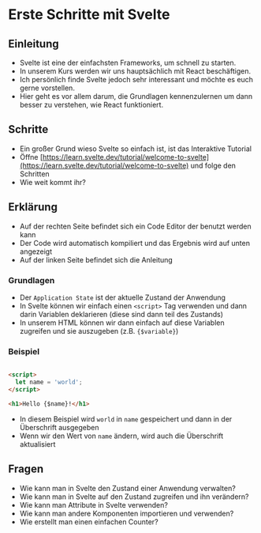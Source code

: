 # Erste Schritte mit Svelte

## Einleitung

- Svelte ist eine der einfachsten Frameworks, um schnell zu starten.
- In unserem Kurs werden wir uns hauptsächlich mit React beschäftigen.
- Ich persönlich finde Svelte jedoch sehr interessant und möchte es euch gerne vorstellen.
- Hier geht es vor allem darum, die Grundlagen kennenzulernen um dann besser zu verstehen, wie React funktioniert.

## Schritte

- Ein großer Grund wieso Svelte so einfach ist, ist das Interaktive Tutorial
- Öffne [https://learn.svelte.dev/tutorial/welcome-to-svelte](https://learn.svelte.dev/tutorial/welcome-to-svelte) und folge den Schritten
- Wie weit kommt ihr?

## Erklärung

- Auf der rechten Seite befindet sich ein Code Editor der benutzt werden kann
- Der Code wird automatisch kompiliert und das Ergebnis wird auf unten angezeigt
- Auf der linken Seite befindet sich die Anleitung

### Grundlagen

- Der `Application State` ist der aktuelle Zustand der Anwendung
- In Svelte können wir einfach einen `<script>` Tag verwenden und dann darin Variablen deklarieren (diese sind dann teil des Zustands)
- In unserem HTML können wir dann einfach auf diese Variablen zugreifen und sie auszugeben (z.B. `{$variable}`)

### Beispiel

```html

<script>
  let name = 'world';
</script>

<h1>Hello {$name}!</h1>

```

- In diesem Beispiel wird `world` in `name` gespeichert und dann in der Überschrift ausgegeben
- Wenn wir den Wert von `name` ändern, wird auch die Überschrift aktualisiert

## Fragen

- Wie kann man in Svelte den Zustand einer Anwendung verwalten?
- Wie kann man in Svelte auf den Zustand zugreifen und ihn verändern?
- Wie kann man Attribute in Svelte verwenden?
- Wie kann man andere Komponenten importieren und verwenden?
- Wie erstellt man einen einfachen Counter?
